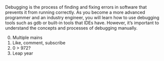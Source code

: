 Debugging is the process of finding and fixing errors in software that prevents it from running correctly. As you become a more advanced programmer and an industry engineer, you will learn how to use debugging tools such as gdb or built-in tools that IDEs have. However, it’s important to understand the concepts and processes of debugging manually.

0. Multiple mains
1. Like, comment, subscribe
2. 0 > 972?
3. Leap year
